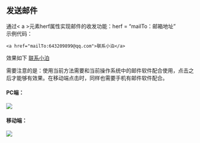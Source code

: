 ## 发送邮件
通过< a >元素herf属性实现邮件的收发功能：herf = “mailTo：邮箱地址”  
示例代码：
```
<a href="mailTo:643209899@qq.com">联系小泊</a>
```
效果如下
<a href="mailTo:643209899@qq.com">联系小泊</a>

需要注意的是：使用当前方法需要和当前操作系统中的邮件软件配合使用，点击之后才能够有效果。在移动端点击时，同样也需要手机有邮件软件配合。

#### PC端：
![](https://i.imgur.com/oOFwr0o.png)
#### 移动端：
![](https://i.imgur.com/gvAGfaz.png)